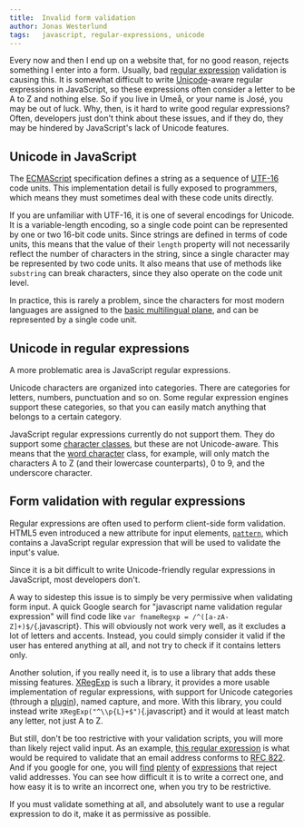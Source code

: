 ```yaml
---
title:  Invalid form validation
author: Jonas Westerlund
tags:   javascript, regular-expressions, unicode
---
```


Every now and then I end up on a website that, for no good reason, rejects something I enter into a form.
Usually, bad [regular expression](https://developer.mozilla.org/en/Core_JavaScript_1.5_Guide/Regular_Expressions) validation is causing this.
It is somewhat difficult to write [Unicode](http://en.wikipedia.org/wiki/Unicode)-aware regular expressions in JavaScript, so these expressions often consider a letter to be A to Z and nothing else.
So if you live in Umeå, or your name is José, you may be out of luck.
Why, then, is it hard to write good regular expressions? Often, developers just don't think about these issues, and if they do, they may be hindered by JavaScript's lack of Unicode features.

## Unicode in JavaScript

The [ECMAScript](http://en.wikipedia.org/wiki/ECMAScript) specification defines a string as a sequence of [UTF-16](http://en.wikipedia.org/wiki/UTF-16) code units. This implementation detail is fully exposed to programmers, which means they must sometimes deal with these code units directly.

If you are unfamiliar with UTF-16, it is one of several encodings for Unicode.
It is a variable-length encoding, so a single code point can be represented by one or two 16-bit code units.
Since strings are defined in terms of code units, this means that the value of their `length` property will not necessarily reflect the number of characters in the string, since a single character may be represented by two code units.
It also means that use of methods like `substring` can break characters, since they also operate on the code unit level.

In practice, this is rarely a problem, since the characters for most modern languages are assigned to the [basic multilingual plane](http://en.wikipedia.org/wiki/Basic_Multilingual_Plane#Basic_Multilingual_Plane), and can be represented by a single code unit.

## Unicode in regular expressions

A more problematic area is JavaScript regular expressions.

Unicode characters are organized into categories. There are categories for letters, numbers, punctuation and so on.
Some regular expression engines support these categories, so that you can easily match anything that belongs to a certain category.

JavaScript regular expressions currently do not support them.
They do support some [character classes](http://www.regular-expressions.info/charclass.html), but these are not Unicode-aware. This means that the [word character](http://www.regular-expressions.info/charclass.html#shorthand) class, for example, will only match the characters A to Z (and their lowercase counterparts), 0 to 9, and the underscore character.

## Form validation with regular expressions

Regular expressions are often used to perform client-side form validation.
HTML5 even introduced a new attribute for input elements, [`pattern`](http://www.whatwg.org/specs/web-apps/current-work/multipage/common-input-element-attributes.html#the-pattern-attribute), which contains a JavaScript regular expression that will be used to validate the input's value.

Since it is a bit difficult to write Unicode-friendly regular expressions in JavaScript, most developers don't.

A way to sidestep this issue is to simply be very permissive when validating form input.
A quick Google search for "javascript name validation regular expression" will find code like `var fnameRegxp = /^([a-zA-Z]+)$/`{.javascript}.
This will obviously not work very well, as it excludes a lot of letters and accents.
Instead, you could simply consider it valid if the user has entered anything at all, and not try to check if it contains letters only.

Another solution, if you really need it, is to use a library that adds these missing features. [XRegExp](http://xregexp.com/) is such a library, it provides a more usable implementation of regular expressions, with support for Unicode categories (through a [plugin](http://xregexp.com/plugins/)), named capture, and more.
With this library, you could instead write `XRegExp("^\\p{L}+$")`{.javascript} and it would at least match any letter, not just A to Z.

But still, don't be too restrictive with your validation scripts, you will more than likely reject valid input.
As an example, [this regular expression](http://www.ex-parrot.com/pdw/Mail-RFC822-Address.html) is what would be required to validate that an email address conforms to [RFC 822](http://www.ietf.org/rfc/rfc0822.txt). And if you google for one, you will [find](http://javascript.about.com/library/blre.htm) [plenty](http://www.marketingtechblog.com/programming/javascript-regex-emailaddress/) of [expressions](http://www.devx.com/tips/Tip/35130) that reject valid addresses.
You can see how difficult it is to write a correct one, and how easy it is to write an incorrect one, when you try to be restrictive.

If you must validate something at all, and absolutely want to use a regular expression to do it, make it as permissive as possible.
